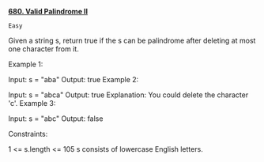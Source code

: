 [**680. Valid Palindrome II**](https://leetcode.com/problems/valid-palindrome-ii/description/)

    Easy

Given a string s, return true if the s can be palindrome after deleting at most one character from it.



Example 1:

Input: s = "aba"
Output: true
Example 2:

Input: s = "abca"
Output: true
Explanation: You could delete the character 'c'.
Example 3:

Input: s = "abc"
Output: false


Constraints:

1 <= s.length <= 105
s consists of lowercase English letters.